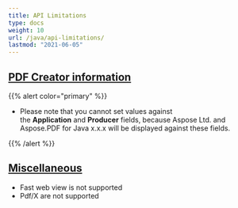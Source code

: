 ```yaml
---
title: API Limitations
type: docs
weight: 10
url: /java/api-limitations/
lastmod: "2021-06-05"
---
```



## <ins>**PDF Creator information**
{{% alert color="primary" %}}

- Please note that you cannot set values against the **Application** and **Producer** fields, because Aspose Ltd. and Aspose.PDF for Java x.x.x will be displayed against these fields. 

{{% /alert %}}
## <ins>**Miscellaneous**


- Fast web view is not supported
- Pdf/X are not supported
